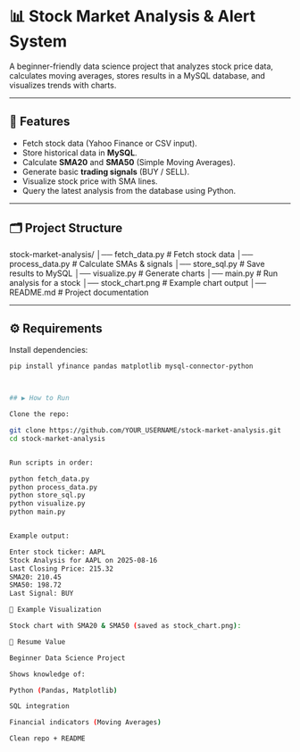 # 📊 Stock Market Analysis & Alert System

A beginner-friendly data science project that analyzes stock price data, calculates moving averages, stores results in a MySQL database, and visualizes trends with charts.

---

## 🚀 Features
- Fetch stock data (Yahoo Finance or CSV input).
- Store historical data in **MySQL**.
- Calculate **SMA20** and **SMA50** (Simple Moving Averages).
- Generate basic **trading signals** (BUY / SELL).
- Visualize stock price with SMA lines.
- Query the latest analysis from the database using Python.

---

## 🗂 Project Structure
stock-market-analysis/
│── fetch_data.py # Fetch stock data
│── process_data.py # Calculate SMAs & signals
│── store_sql.py # Save results to MySQL
│── visualize.py # Generate charts
│── main.py # Run analysis for a stock
│── stock_chart.png # Example chart output
│── README.md # Project documentation


---

## ⚙️ Requirements
Install dependencies:
```bash
pip install yfinance pandas matplotlib mysql-connector-python



## ▶️ How to Run

Clone the repo:

git clone https://github.com/YOUR_USERNAME/stock-market-analysis.git
cd stock-market-analysis


Run scripts in order:

python fetch_data.py
python process_data.py
python store_sql.py
python visualize.py
python main.py


Example output:

Enter stock ticker: AAPL
Stock Analysis for AAPL on 2025-08-16
Last Closing Price: 215.32
SMA20: 210.45
SMA50: 198.72
Last Signal: BUY

📸 Example Visualization

Stock chart with SMA20 & SMA50 (saved as stock_chart.png):

🎯 Resume Value

Beginner Data Science Project

Shows knowledge of:

Python (Pandas, Matplotlib)

SQL integration

Financial indicators (Moving Averages)

Clean repo + README
